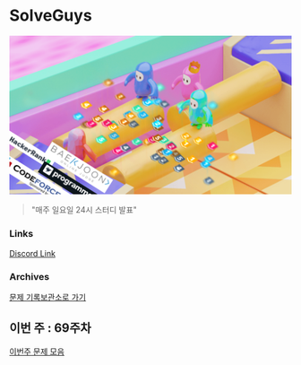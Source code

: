 # SolveGuys

![image](./Readme_Images/solveguys.png)
 
> "매주 일요일 24시 스터디 발표"

### Links
[Discord Link](https://discord.gg/TQGDWj7R)  

### Archives
[문제 기록보관소로 가기](./Problems_Archives)

## 이번 주 : 69주차
[이번주 문제 모음](./69week)

